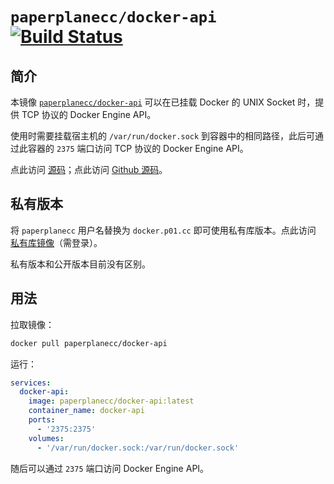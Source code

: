 # `paperplanecc/docker-api` [![Build Status](https://drone.paperplane.cc/api/badges/paperplane-docker/docker-api/status.svg)](https://drone.paperplane.cc/paperplane-docker/docker-api)

## 简介

本镜像 [`paperplanecc/docker-api`](https://hub.docker.com/r/paperplanecc/docker-api) 可以在已挂载 Docker 的 UNIX Socket 时，提供 TCP 协议的 Docker Engine API。

使用时需要挂载宿主机的 `/var/run/docker.sock` 到容器中的相同路径，此后可通过此容器的 `2375` 端口访问 TCP 协议的 Docker Engine API。

点此访问 [源码](https://git.paperplane.cc/paperplane-docker/docker-api)；点此访问 [Github 源码](https://github.com/paperplane-docker/docker-api)。

## 私有版本

将 `paperplanecc` 用户名替换为 `docker.p01.cc` 即可使用私有库版本。点此访问 [私有库镜像](https://docker.p01.cc/#!/taglist/docker-api)（需登录）。

私有版本和公开版本目前没有区别。

## 用法

拉取镜像：

```bash
docker pull paperplanecc/docker-api
```

运行：

```yaml
services:
  docker-api:
    image: paperplanecc/docker-api:latest
    container_name: docker-api
    ports:
      - '2375:2375'
    volumes:
      - '/var/run/docker.sock:/var/run/docker.sock'
```

随后可以通过 `2375` 端口访问 Docker Engine API。
